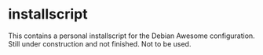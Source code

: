 # installscript

This contains a personal installscript for the Debian Awesome configuration.
Still under construction and not finished. Not to be used.
